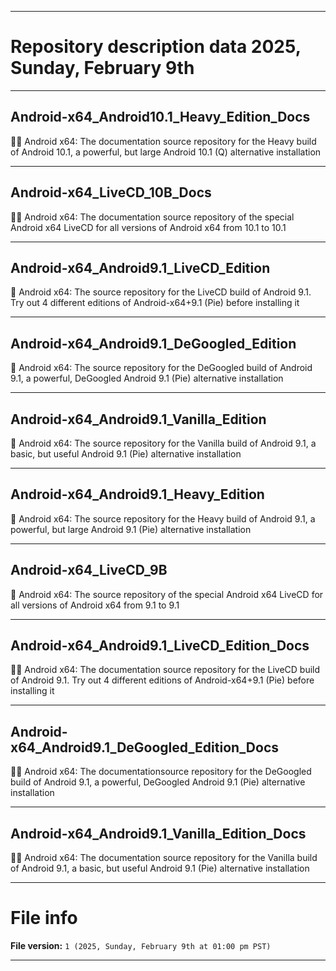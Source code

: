 
***

# Repository description data 2025, Sunday, February 9th

---

## Android-x64_Android10.1_Heavy_Edition_Docs

🤖️📖️ Android x64: The documentation source repository for the Heavy build of Android 10.1, a powerful, but large Android 10.1 (Q) alternative installation

---

## Android-x64_LiveCD_10B_Docs

🤖️📖️ Android x64: The documentation source repository of the special Android x64 LiveCD for all versions of Android x64 from 10.1 to 10.1

---

## Android-x64_Android9.1_LiveCD_Edition

🤖️ Android x64: The source repository for the LiveCD build of Android 9.1. Try out 4 different editions of Android-x64+9.1 (Pie) before installing it 

---

## Android-x64_Android9.1_DeGoogled_Edition

🤖️ Android x64: The source repository for the DeGoogled build of Android 9.1, a powerful, DeGoogled Android 9.1 (Pie) alternative installation 

---

## Android-x64_Android9.1_Vanilla_Edition

🤖️ Android x64: The source repository for the Vanilla build of Android 9.1, a basic, but useful Android 9.1 (Pie) alternative installation

---

## Android-x64_Android9.1_Heavy_Edition

🤖️ Android x64: The source repository for the Heavy build of Android 9.1, a powerful, but large Android 9.1 (Pie) alternative installation

---

## Android-x64_LiveCD_9B

🤖️ Android x64: The source repository of the special Android x64 LiveCD for all versions of Android x64 from 9.1 to 9.1

---

## Android-x64_Android9.1_LiveCD_Edition_Docs

🤖️📖️ Android x64: The documentation source repository for the LiveCD build of Android 9.1. Try out 4 different editions of Android-x64+9.1 (Pie) before installing it 

---

## Android-x64_Android9.1_DeGoogled_Edition_Docs

🤖️📖️ Android x64: The documentationsource repository for the DeGoogled build of Android 9.1, a powerful, DeGoogled Android 9.1 (Pie) alternative installation 

---

## Android-x64_Android9.1_Vanilla_Edition_Docs

🤖️📖️ Android x64: The documentation source repository for the Vanilla build of Android 9.1, a basic, but useful Android 9.1 (Pie) alternative installation

***

# File info

**File version:** `1 (2025, Sunday, February 9th at 01:00 pm PST)`

***

